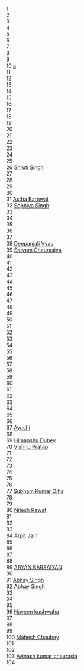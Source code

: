 1 []() <br>
2 []() <br>
3 []() <br>
4 []() <br>
5 []() <br>
6 []() <br>
7 []() <br>
8 []() <br>
9 []() <br>
10 [a]() <br>
11 []() <br>
12 []() <br>
13 []() <br>
14 []() <br>
15 []() <br>
16 []() <br>
17 []() <br>
18 []() <br>
19 []() <br>
20 []() <br>
21 []() <br>
22 []() <br>
23 []() <br>
24 []() <br>
25 []() <br>
26 [Shruti Singh](singhshruti0902@gmail.com) <br>
27 []() <br>
28 []() <br>
29 []() <br>
30 []() <br>
31 [Astha Barnwal](astha2412) <br>
32 [Sophiya Singh](sophiya02) <br>
33 []() <br>
34 []() <br>
35 []() <br>
36 []() <br>
37 []() <br>
38 [Deepanjali Vyas](DeepanjaliVyas) <br>
39 [Satyam Chaurasiya](codesatyam) <br>
40 []() <br>
41 []() <br>
42 []() <br>
43 []() <br>
44 []() <br>
45 []() <br>
46 []() <br>
47 []() <br>
48 []() <br>
49 []() <br>
50 []() <br>
51 []() <br>
52 []() <br>
53 []() <br>
54 []() <br>
55 []() <br>
56 []() <br>
57 []() <br>
58 []() <br>
59 []() <br>
60 []() <br>
61 []() <br>
62 []() <br>
63 []() <br>
64 []() <br>
65 []() <br>
66 []() <br>
67 [Ayushi](ayushim13) <br>
68 []() <br>
69 [Himanshu Dubey](himanshud959) <br>
70 [Vishnu Pratap](vishnupratap3790) <br>
71 []() <br>
72 []() <br>
73 []() <br>
74 []() <br>
75 []() <br>
76 []() <br>
77 [Subham Kumar Ojha](altyon-get) <br>
78 []() <br>
79 []() <br>
80 [Nitesh Rawat](connectnitesh) <br>
81 []() <br>
82 []() <br>
83 []() <br>
84 [Arpit Jain](arpit456jain) <br>
85 []() <br>
86 []() <br>
87 []() <br>
88 []() <br>
89 [ARYAN BARSAIYAN](AryanBarsaiyan) <br>
90 []() <br>
91 [Abhay Singh](deltaTH) <br>
92 [Abhay Singh](deltaTH) <br>
93 []() <br>
94 []() <br>
95 []() <br>
96 [Naveen kushwaha](naveen1nk) <br>
97 []() <br>
98 []() <br>
99 []() <br>
100 [Mahesh Chaubey](Mahesh707186) <br>
101 []() <br>
102 []() <br>
103 [Avinash kumar chaurasia](Avinash170) <br>
104 []() <br>